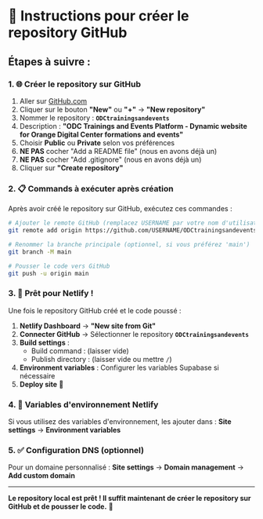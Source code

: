 # 🔗 Instructions pour créer le repository GitHub

## Étapes à suivre :

### 1. 🌐 Créer le repository sur GitHub
1. Aller sur [GitHub.com](https://github.com)
2. Cliquer sur le bouton **"New"** ou **"+"** → **"New repository"**
3. Nommer le repository : **`ODCtrainingsandevents`**
4. Description : **"ODC Trainings and Events Platform - Dynamic website for Orange Digital Center formations and events"**
5. Choisir **Public** ou **Private** selon vos préférences
6. **NE PAS** cocher "Add a README file" (nous en avons déjà un)
7. **NE PAS** cocher "Add .gitignore" (nous en avons déjà un)
8. Cliquer sur **"Create repository"**

### 2. 📋 Commands à exécuter après création
Après avoir créé le repository sur GitHub, exécutez ces commandes :

```bash
# Ajouter le remote GitHub (remplacez USERNAME par votre nom d'utilisateur GitHub)
git remote add origin https://github.com/USERNAME/ODCtrainingsandevents.git

# Renommer la branche principale (optionnel, si vous préférez 'main')
git branch -M main

# Pousser le code vers GitHub
git push -u origin main
```

### 3. 🚀 Prêt pour Netlify !
Une fois le repository GitHub créé et le code poussé :

1. **Netlify Dashboard** → **"New site from Git"**
2. **Connecter GitHub** → Sélectionner le repository **`ODCtrainingsandevents`**
3. **Build settings** :
   - Build command : (laisser vide)
   - Publish directory : (laisser vide ou mettre `/`)
4. **Environment variables** : Configurer les variables Supabase si nécessaire
5. **Deploy site** 🎉

### 4. 📝 Variables d'environnement Netlify
Si vous utilisez des variables d'environnement, les ajouter dans :
**Site settings** → **Environment variables**

### 5. ✅ Configuration DNS (optionnel)
Pour un domaine personnalisé :
**Site settings** → **Domain management** → **Add custom domain**

---

**Le repository local est prêt ! Il suffit maintenant de créer le repository sur GitHub et de pousser le code.** 🎯